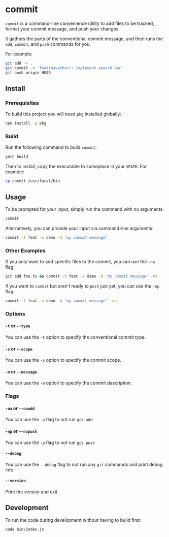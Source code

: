 # commit

`commit` is a command-line convenience utility to add files to be tracked, format your commit message, and push your changes.

It gathers the parts of the conventional commit message, and then runs the `add`, `commit`, and `push` commands for you.

For example:

```sh
git add -v .
git commit -m 'feat(navarbar): implement search bar'
git push origin HEAD
```

## Install

### Prerequisites

To build this project you will need `pkg` installed globally:

```sh
npm install -g pkg
```

### Build

Run the following command to build `commit`:

```sh
yarn build
```

Then to install, copy the executable to someplace in your `$PATH`. For example:

```sh
cp commit /usr/local/bin
```

## Usage

To be prompted for your input, simply run the command with no arguments:

```sh
commit
```

Alternatively, you can provide your input via command-line arguments:

```sh
commit -t feat -s demo -d 'my commit message'
```

### Other Examples

If you only want to add specific files to the commit, you can use the `-na` flag:

```sh
git add foo.ts && commit -t feat -s demo -d 'my commit message' -na
```

If you want to `commit` but aren't ready to `push` just yet, you can use the `-np` flag:

```sh
commit -t feat -s demo -d 'my commit message' -np
```

### Options

#### `-t` or `--type`

You can use the `-t` option to specify the conventional commit type.

#### `-s` or `--scope`

You can use the `-s` option to specify the commit scope.

#### `-m` or `--message`

You can use the `-m` option to specify the commit description.

### Flags

#### `-na` or `--noadd`

You can use the `-a` flag to not run `git add`

#### `-np` or `--nopush`

You can use the `-p` flag to not run `git push`

#### `--debug`

You can use the `--debug` flag to not run any `git` commands and print debug info

#### `--version`

Print the version and exit.

## Development

To run the code during development without having to build first:

```sh
node bin/index.js
```
